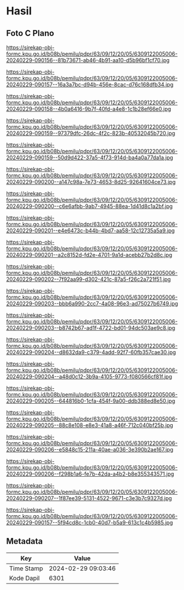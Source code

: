 # Hasil

## Foto C Plano

https://sirekap-obj-formc.kpu.go.id/b08b/pemilu/pdpr/63/09/12/20/05/6309122005006-20240229-090156--81b73671-ab46-4b91-aa10-d5b96bf1cf70.jpg

https://sirekap-obj-formc.kpu.go.id/b08b/pemilu/pdpr/63/09/12/20/05/6309122005006-20240229-090157--16a3a7bc-d94b-456e-8cac-d76c168dfb34.jpg

https://sirekap-obj-formc.kpu.go.id/b08b/pemilu/pdpr/63/09/12/20/05/6309122005006-20240229-090158--4b0a6416-9b7f-40fd-a4e8-1c1b28ef66e0.jpg

https://sirekap-obj-formc.kpu.go.id/b08b/pemilu/pdpr/63/09/12/20/05/6309122005006-20240229-090159--97379dfc-26dc-4f2c-823b-40532045b720.jpg

https://sirekap-obj-formc.kpu.go.id/b08b/pemilu/pdpr/63/09/12/20/05/6309122005006-20240229-090159--50d9d422-37a5-4f73-914d-ba4a0a77da1a.jpg

https://sirekap-obj-formc.kpu.go.id/b08b/pemilu/pdpr/63/09/12/20/05/6309122005006-20240229-090200--a147c98a-7e73-4653-8d25-92641604ce73.jpg

https://sirekap-obj-formc.kpu.go.id/b08b/pemilu/pdpr/63/09/12/20/05/6309122005006-20240229-090200--c6e6afbb-9ab7-4945-88ea-1d41d8c1a2bf.jpg

https://sirekap-obj-formc.kpu.go.id/b08b/pemilu/pdpr/63/09/12/20/05/6309122005006-20240229-090201--e4e6473c-b44b-4bd7-aa58-12c12735a5a9.jpg

https://sirekap-obj-formc.kpu.go.id/b08b/pemilu/pdpr/63/09/12/20/05/6309122005006-20240229-090201--a2c8152d-fd2e-4701-9a1d-acebb27b2d8c.jpg

https://sirekap-obj-formc.kpu.go.id/b08b/pemilu/pdpr/63/09/12/20/05/6309122005006-20240229-090202--7f92aa99-d302-421c-87a5-f26c2a721f51.jpg

https://sirekap-obj-formc.kpu.go.id/b08b/pemilu/pdpr/63/09/12/20/05/6309122005006-20240229-090203--bbb6a990-2cc7-4a08-96e3-ad75027b6749.jpg

https://sirekap-obj-formc.kpu.go.id/b08b/pemilu/pdpr/63/09/12/20/05/6309122005006-20240229-090203--b8742b67-ad1f-4722-bd01-94dc503ae9c8.jpg

https://sirekap-obj-formc.kpu.go.id/b08b/pemilu/pdpr/63/09/12/20/05/6309122005006-20240229-090204--d8632da9-c379-4add-92f7-60fb357cae30.jpg

https://sirekap-obj-formc.kpu.go.id/b08b/pemilu/pdpr/63/09/12/20/05/6309122005006-20240229-090204--a48d0c12-3b9a-4105-9773-f080566cf81f.jpg

https://sirekap-obj-formc.kpu.go.id/b08b/pemilu/pdpr/63/09/12/20/05/6309122005006-20240229-090205--644816b0-1cfa-454f-9a00-ddb388ed8e50.jpg

https://sirekap-obj-formc.kpu.go.id/b08b/pemilu/pdpr/63/09/12/20/05/6309122005006-20240229-090205--88c8e108-e8e3-41a8-a46f-712c040bf25b.jpg

https://sirekap-obj-formc.kpu.go.id/b08b/pemilu/pdpr/63/09/12/20/05/6309122005006-20240229-090206--e5848c15-211a-40ae-a036-3e390b2ae167.jpg

https://sirekap-obj-formc.kpu.go.id/b08b/pemilu/pdpr/63/09/12/20/05/6309122005006-20240229-090206--f298b1a6-fe7b-42da-a4b2-b8e355343571.jpg

https://sirekap-obj-formc.kpu.go.id/b08b/pemilu/pdpr/63/09/12/20/05/6309122005006-20240229-090207--1f87ee39-5131-4522-9671-c3e3b7c9327d.jpg

https://sirekap-obj-formc.kpu.go.id/b08b/pemilu/pdpr/63/09/12/20/05/6309122005006-20240229-090157--5f94cd8c-1cb0-40d7-b5a9-613c1c4b5985.jpg


## Metadata

| Key        | Value               |
| ---------- | ------------------- |
| Time Stamp | 2024-02-29 09:03:46 |
| Kode Dapil | 6301                |




